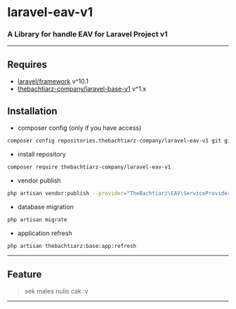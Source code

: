 # laravel-eav-v1
### A Library for handle EAV for Laravel Project v1

-------
## Requires
- [laravel/framework](https://github.com/laravel/framework/) v^10.1
- [thebachtiarz-company/laravel-base-v1](https://github.com/thebachtiarz/laravel-base-v1/) v^1.x

## Installation
- composer config (only if you have access)
```bash
composer config repositories.thebachtiarz-company/laravel-eav-v1 git git@github.com:thebachtiarz-company/laravel-eav-v1.git
```

- install repository
```bash
composer require thebachtiarz-company/laravel-eav-v1
```

- vendor publish
```bash
php artisan vendor:publish --provider="TheBachtiarz\EAV\ServiceProvider"
```

- database migration
``` bash
php artisan migrate
```

- application refresh
``` bash
php artisan thebachtiarz:base:app:refresh
```

-------
## Feature

> sek males nulis cak :v
-------
